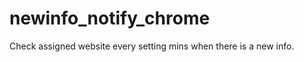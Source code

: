 newinfo_notify_chrome
=====================

Check assigned website every setting mins when there is a new info.
